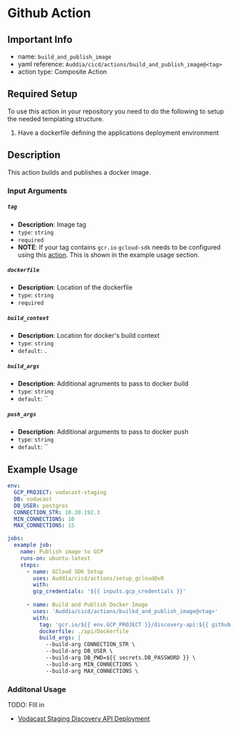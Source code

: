 # Github Action

## Important Info
* name: `build_and_publish_image`
* yaml reference: `Auddia/cicd/actions/build_and_publish_image@<tag>`
* action type: Composite Action

## Required Setup
To use this action in your repository you need to do the following to setup the needed templating structure.

1. Have a dockerfile defining the applications deployment environment

## Description
This action builds and publishes a docker image.

### Input Arguments

##### `tag`
* **Description**: Image tag
* `type`: `string`
* `required`
* **NOTE**: If your tag contains `gcr.io` `gcloud-sdk` needs to be configured using this [action](../setup_gcloud/README.md). This is shown in the example usage section.

##### `dockerfile`
* **Description**: Location of the dockerfile
* `type`: `string`
* `required`

##### `build_context`
* **Description**: Location for docker's build context
* `type`: `string`
* `default`: `.`

##### `build_args`
* **Description**: Additional agruments to pass to docker build
* `type`: `string`
* `default`: ``

##### `push_args`
* **Description**: Additional arguments to pass to docker push
* `type`: `string`
* `default`: ``

## Example Usage

```yaml
env:
  GCP_PROJECT: vodacast-staging
  DB: vodacast
  DB_USER: postgres
  CONNECTION_STR: 10.30.192.3
  MIN_CONNECTIONS: 10
  MAX_CONNECTIONS: 15

jobs:
  example job:
    name: Publish image to GCP
    runs-on: ubuntu-latest
    steps:
      - name: GCloud SDK Setup
        uses: Auddia/cicd/actions/setup_gcloud@v0
        with:
        gcp_credentials: '${{ inputs.gcp_credentials }}'
    
      - name: Build and Publish Docker Image
        uses: 'Auddia/cicd/actions/builkd_and_publish_image@<tag>'
        with:
          tag: 'gcr.io/${{ env.GCP_PROJECT }}/discovery-api:${{ github.sha }}'
          dockerfile: ./api/Dockerfile
          build_args: |
            --build-arg CONNECTION_STR \
            --build-arg DB_USER \
            --build-arg DB_PWD=${{ secrets.DB_PASSWORD }} \
            --build-arg MIN_CONNECTIONS \
            --build-arg MAX_CONNECTIONS \
```

### Additonal Usage
TODO: FIll in
* [Vodacast Staging Discovery API Deployment]()